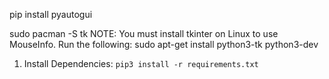 pip install pyautogui

sudo pacman -S tk
NOTE: You must install tkinter on Linux to use MouseInfo. Run the following: sudo apt-get install python3-tk python3-dev


1. Install Dependencies: ```pip3 install -r requirements.txt```